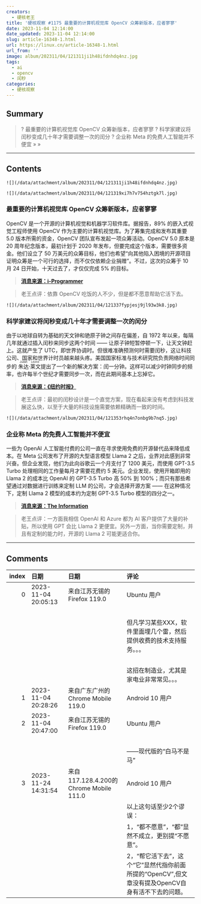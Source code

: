 ```yaml
---
creators:
  - 硬核老王
title: '硬核观察 #1175 最重要的计算机视觉库 OpenCV 众筹新版本，应者寥寥'
date: 2023-11-04 12:14:00
date_updated: 2023-11-04 12:14:00
slug: article-16348-1.html
url: https://linux.cn/article-16348-1.html
url_from: ''
image: album/202311/04/121311ji1h48ifdnhdq4nz.jpg
tags:
  - ai
  - opencv
  - 闰秒
categories:
  - 硬核观察
---
```


## Summary

> ? 最重要的计算机视觉库 OpenCV 众筹新版本，应者寥寥
> ? 科学家建议将闰秒变成几十年才需要调整一次的闰分
> ? 企业称 Meta 的免费人工智能并不便宜
> » 
> »

***

<!-- more -->

## Contents

`![](/data/attachment/album/202311/04/121311ji1h48ifdnhdq4nz.jpg)`

`![](/data/attachment/album/202311/04/121319xi7h7v754hztgk7l.jpg)`

### 最重要的计算机视觉库 OpenCV 众筹新版本，应者寥寥

OpenCV 是一个开源的计算机视觉和机器学习软件库。据报告，89% 的嵌入式视觉工程师使用 OpenCV 作为主要的计算机视觉库。为了筹集完成和发布其重要 5.0 版本所需的资金，OpenCV 团队宣布发起一项众筹活动。OpenCV 5.0 原本是 20 周年纪念版本，最初计划于 2020 年发布，但要完成这个版本，需要很多资金。他们设立了 50 万美元的众筹目标，他们也希望“向其他陷入困境的开源项目证明众筹是一个可行的选择，而不仅仅依赖企业捐赠”。不过，这次的众筹于 10 月 24 日开始，十天过去了，才仅仅完成 5% 的目标。

> 
> **[消息来源：i-Programmer](https://www.i-programmer.info/news/80-java/16662-opencv-launches-crowdfunding-campaign.html)**
> 
> 
> 

> 
> 老王点评：依靠 OpenCV 吃饭的人不少，但是都不愿意帮助它活下去。
> 
> 
> 

`![](/data/attachment/album/202311/04/121337fypjesj9jl93w3k8.jpg)`

### 科学家建议将闰秒变成几十年才需要调整一次的闰分

由于以地球自转为基础的天文钟和铯原子钟之间存在偏差，自 1972 年以来，每隔几年就通过插入闰秒来同步这两个时间 —— 让原子钟短暂停顿一下，让天文钟赶上。这就产生了 UTC，即世界协调时。但很难准确预测何时需要闰秒，这让科技公司、国家和世界计时员越来越头疼。美国国家标准与技术研究院负责网络时间同步的 <ruby> 朱达·莱文 <rt>  Judah Levine </rt></ruby> 提出了一个新的解决方案：闰一分钟。这样可以减少时钟同步的频率，也许每半个世纪才需要同步一次，而在此期间基本上忘掉它。

> 
> **[消息来源：《纽约时报》](https://www.nytimes.com/2023/11/03/science/time-leap-second.html)**
> 
> 
> 

> 
> 老王点评：最初的闰秒设计是一个直觉方案，现在看起来没有考虑到科技发展这么快，以至于大量的科技设施需要依赖精确而一致的时间。
> 
> 
> 

`![](/data/attachment/album/202311/04/121353rhq4n7onbg9b7nq5.jpg)`

### 企业称 Meta 的免费人工智能并不便宜

一些为 OpenAI 人工智能付费的公司一直在寻求使用免费的开源替代品来降低成本。在 Meta 公司发布了开源的大型语言模型 Llama 2 之后，业界对此感到非常兴奋。但企业发现，他们为此向谷歌云一个月支付了 1200 美元，而使用 GPT-3.5 Turbo 处理相同的工作量每月才需要花费约 5 美元。企业发现，使用开箱即用的 Llama 2 的成本比 OpenAI 的 GPT-3.5 Turbo 高 50% 到 100%；而只有那些希望通过对数据进行训练来定制 LLM 的公司，才会选择开源方案 —— 在这种情况下，定制 Llama 2 模型的成本约为定制 GPT-3.5 Turbo 模型的四分之一。

> 
> **[消息来源：The Information](https://www.theinformation.com/articles/metas-free-ai-isnt-cheap-to-use-companies-say)**
> 
> 
> 

> 
> 老王点评：一方面我相信 OpenAI 和 Azure 都为 AI 客户提供了大量的补贴，所以使用 GPT 会比 Llama 2 更便宜。另外一方面，当你需要定制，并且有定制的能力时，开源的 Llama 2 可能更适合你。
> 
> 
>

***

## Comments

|   index | 日期                | 日期                                                    | 评论                                                                                                                                   |
|--------:|:--------------------|:--------------------------------------------------------|:---------------------------------------------------------------------------------------------------------------------------------------|
|       0 | 2023-11-04 20:05:13 | 来自江苏无锡的 Firefox 119.0|Ubuntu 用户                | 主要是OpenCV官方太老实了。。。<br />                                                             |
|         |                     |                                                         | <br />                                                                                           |
|         |                     |                                                         | 但凡学习某些XXX，软件里面埋几个雷，然后提供收费的技术支持服务。。。<br />                                                        |
|         |                     |                                                         | <br />                                                                                           |
|         |                     |                                                         | 这招在制造业，尤其是家电业非常常见。。。                                             |
|       1 | 2023-11-04 20:28:26 | 来自广东广州的 Chrome Mobile 119.0|Android 10 用户      | OpenCV是库，不是软件。埋雷（相当于后门）就变成最近的Unity了，这样做只会影响开源社区的声誉。      |
|       2 | 2023-11-04 20:47:00 | 来自江苏无锡的 Firefox 119.0|Ubuntu 用户                | “ OpenCV是库，不是软件。”<br />                                                                  |
|         |                     |                                                         | <br />                                                                                           |
|         |                     |                                                         | ——现代版的“白马不是马”                                                                                    |
|       3 | 2023-11-24 14:31:54 | 来自117.128.4.200的 Chrome Mobile 111.0|Android 10 用户 | &quot;老王点评：依靠 OpenCV 吃饭的人不少，但是都不愿意帮助它活下去。&quot;<br />                 |
|         |                     |                                                         | 以上这句话至少2个谬误：<br />                                                                               |
|         |                     |                                                         | 1，“都不愿意”，“都”显然不成立，更别提“不愿意”。<br />                                                     |
|         |                     |                                                         | 2，“帮它活下去”，这个“它”显然代指你前面所提的“OpenCV”,但文章没有提及OpenCV自身有活不下去的问题。                                       |
